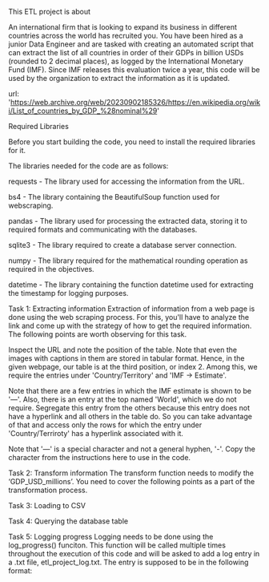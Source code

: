 This ETL project is about

An international firm that is looking to expand its business in different countries across the world has recruited you. You have been hired as a junior Data Engineer and are tasked with creating an automated script that can extract the list of all countries in order of their GDPs in billion USDs (rounded to 2 decimal places), as logged by the International Monetary Fund (IMF). Since IMF releases this evaluation twice a year, this code will be used by the organization to extract the information as it is updated.

url: 'https://web.archive.org/web/20230902185326/https://en.wikipedia.org/wiki/List_of_countries_by_GDP_%28nominal%29'

Required Libraries

Before you start building the code, you need to install the required libraries for it.

The libraries needed for the code are as follows:

requests - The library used for accessing the information from the URL.

bs4 - The library containing the BeautifulSoup function used for webscraping.

pandas - The library used for processing the extracted data, storing it to required formats and communicating with the databases.

sqlite3 - The library required to create a database server connection.

numpy - The library required for the mathematical rounding operation as required in the objectives.

datetime - The library containing the function datetime used for extracting the timestamp for logging purposes.

Task 1: Extracting information
Extraction of information from a web page is done using the web scraping process. For this, you'll have to analyze the link and come up with the strategy of how to get the required information. The following points are worth observing for this task.

Inspect the URL and note the position of the table. Note that even the images with captions in them are stored in tabular format. Hence, in the given webpage, our table is at the third position, or index 2. Among this, we require the entries under 'Country/Territory' and 'IMF -> Estimate'.

Note that there are a few entries in which the IMF estimate is shown to be '—'. Also, there is an entry at the top named 'World', which we do not require. Segregate this entry from the others because this entry does not have a hyperlink and all others in the table do. So you can take advantage of that and access only the rows for which the entry under 'Country/Terriroty' has a hyperlink associated with it.

Note that '—' is a special character and not a general hyphen, '-'. Copy the character from the instructions here to use in the code.

Task 2: Transform information
The transform function needs to modify the ‘GDP_USD_millions’. You need to cover the following points as a part of the transformation process.

Task 3: Loading to CSV

Task 4: Querying the database table

Task 5: Logging progress
Logging needs to be done using the log_progress() funciton. This function will be called multiple times throughout the execution of this code and will be asked to add a log entry in a .txt file, etl_project_log.txt. The entry is supposed to be in the following format:
